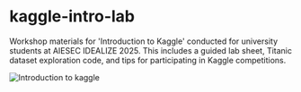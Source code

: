 # kaggle-intro-lab
Workshop materials for 'Introduction to Kaggle' conducted for university students at AIESEC IDEALIZE 2025. This includes a guided lab sheet, Titanic dataset exploration code, and tips for participating in Kaggle competitions.

![Introduction to kaggle](https://github.com/user-attachments/assets/4ee57fe1-2080-4e7f-9ccb-69688413a868)
